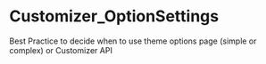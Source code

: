 # Customizer_OptionSettings
Best Practice to decide when to use theme options page (simple or complex) or Customizer API
